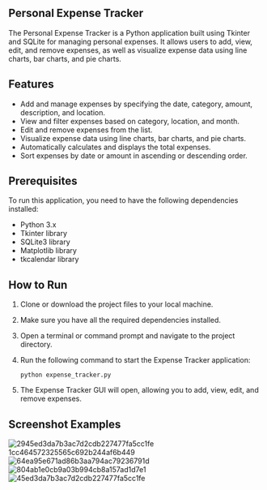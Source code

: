 ## Personal Expense Tracker
The Personal Expense Tracker is a Python application built using Tkinter and SQLite for managing personal expenses. It allows users to add, view, edit, and remove expenses, as well as visualize expense data using line charts, bar charts, and pie charts.

## Features

- Add and manage expenses by specifying the date, category, amount, description, and location.
- View and filter expenses based on category, location, and month.
- Edit and remove expenses from the list.
- Visualize expense data using line charts, bar charts, and pie charts.
- Automatically calculates and displays the total expenses.
- Sort expenses by date or amount in ascending or descending order.

## Prerequisites

To run this application, you need to have the following dependencies installed:

- Python 3.x
- Tkinter library
- SQLite3 library
- Matplotlib library
- tkcalendar library

## How to Run

1. Clone or download the project files to your local machine.

2. Make sure you have all the required dependencies installed.

3. Open a terminal or command prompt and navigate to the project directory.

4. Run the following command to start the Expense Tracker application:

   ```
   python expense_tracker.py
   ```

5. The Expense Tracker GUI will open, allowing you to add, view, edit, and remove expenses.

## Screenshot Examples
![29![45ed3da7b3ac7d2cdb227477fa5cc1fe](https://github.com/JoshL1206/Personal-Expense-Tracker-Project/assets/110563327/87d47a54-d18a-4128-bbc0-92ad3141da77)
1cc464572325565c692b244af6b449](https://github.com/JoshL1206/Personal-Expense-Tracker-Project/assets/110563327/4ab8e94e-04b7-4712-ba10-1a0b04b24005)
![64ea95e671ad86b3aa794ac79236791d](https://github.com/JoshL1206/Personal-Expense-Tracker-Project/assets/110563327/40bf79cb-0960-4355-b0b4-815436de46d7)
![804ab1e0cb9a03b994cb8a157ad1d7e1](https://github.com/JoshL1206/Personal-Expense-Tracker-Project/assets/110563327/debc944f-5bad-46b9-a03a-73d28c6eeb39)
![45ed3da7b3ac7d2cdb227477fa5cc1fe](https://github.com/JoshL1206/Personal-Expense-Tracker-Project/assets/110563327/d0ba6a27-755a-46a8-b871-da9d379c6317)

